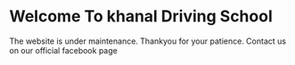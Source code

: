 # Welcome To khanal Driving School
The website is under maintenance. Thankyou for your patience.
Contact us on our official facebook page
